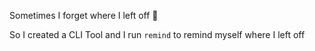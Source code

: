 Sometimes I forget where I left off 🥲

So I created a CLI Tool and I run `remind` to remind myself where I left off
